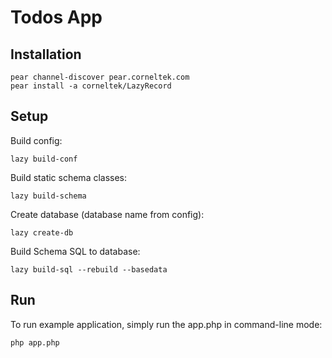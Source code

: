 Todos App
==========

Installation
------------

    pear channel-discover pear.corneltek.com
    pear install -a corneltek/LazyRecord

Setup
------

Build config:

    lazy build-conf

Build static schema classes:

    lazy build-schema

Create database (database name from config):

    lazy create-db

Build Schema SQL to database:

    lazy build-sql --rebuild --basedata

Run
---

To run example application, simply run the app.php in command-line mode:

    php app.php

